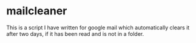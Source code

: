 # mailcleaner
This is a script I have written for google mail which automatically clears it after two days, if it has been read and is not in a folder.
